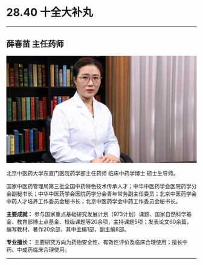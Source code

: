 # 28.40 十全大补丸

---

## 薛春苗 主任药师

![1685684786396](image/c28_040/1685684786396.png)

北京中医药大学东直门医院药学部主任药师 临床中药学博士 硕士生导师。

国家中医药管理局第三批全国中药特色技术传承人才；中华中医药学会医院药学分会副秘书长；中华中医药学会医院药学分会青年常务副主任委员；北京中医药学会中药人才培养工作委员会秘书长；北京中医药学会中药工作委员会秘书长。

**主要成就：** 参与国家重点基础研究发展计划（973计划）课题、国家自然科学基金、教育部博士点基金、校级课题等20余项，主持课题5项；发表论文60余篇，编写教材、著作20余部，其中主编1部，副主编8部。

**专业擅长：** 主要研究方向为药物安全性、有效性评价及临床合理使用；擅长中药、中成药临床合理使用。

---
